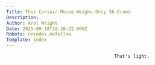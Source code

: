 ```yaml
---
Title: This Corsair Mouse Weighs Only 36 Grams
Description: 
Author: Arol Wright
Date: 2025-09-18T18:30:22.000Z
Robots: noindex,nofollow
Template: index
---
```


                                            That's light.
                                        